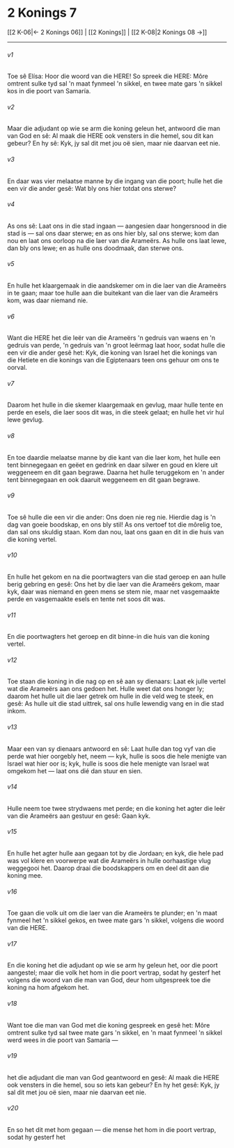# 2 Konings 7

[[2 K-06|← 2 Konings 06]] | [[2 Konings]] | [[2 K-08|2 Konings 08 →]]
***

###### v1
Toe sê Elísa: Hoor die woord van die HERE! So spreek die HERE: Môre omtrent sulke tyd sal 'n maat fynmeel 'n sikkel, en twee mate gars 'n sikkel kos in die poort van Samaría. 
###### v2
Maar die adjudant op wie se arm die koning geleun het, antwoord die man van God en sê: Al maak die HERE ook vensters in die hemel, sou dit kan gebeur? En hy sê: Kyk, jy sal dit met jou oë sien, maar nie daarvan eet nie. 
###### v3
En daar was vier melaatse manne by die ingang van die poort; hulle het die een vir die ander gesê: Wat bly ons hier totdat ons sterwe? 
###### v4
As ons sê: Laat ons in die stad ingaan — aangesien daar hongersnood in die stad is — sal ons daar sterwe; en as ons hier bly, sal ons sterwe; kom dan nou en laat ons oorloop na die laer van die Arameërs. As hulle ons laat lewe, dan bly ons lewe; en as hulle ons doodmaak, dan sterwe ons. 
###### v5
En hulle het klaargemaak in die aandskemer om in die laer van die Arameërs in te gaan; maar toe hulle aan die buitekant van die laer van die Arameërs kom, was daar niemand nie. 
###### v6
Want die HERE het die leër van die Arameërs 'n gedruis van waens en 'n gedruis van perde, 'n gedruis van 'n groot leërmag laat hoor, sodat hulle die een vir die ander gesê het: Kyk, die koning van Israel het die konings van die Hetiete en die konings van die Egiptenaars teen ons gehuur om ons te oorval. 
###### v7
Daarom het hulle in die skemer klaargemaak en gevlug, maar hulle tente en perde en esels, die laer soos dit was, in die steek gelaat; en hulle het vir hul lewe gevlug. 
###### v8
En toe daardie melaatse manne by die kant van die laer kom, het hulle een tent binnegegaan en geëet en gedrink en daar silwer en goud en klere uit weggeneem en dit gaan begrawe. Daarna het hulle teruggekom en 'n ander tent binnegegaan en ook daaruit weggeneem en dit gaan begrawe. 
###### v9
Toe sê hulle die een vir die ander: Ons doen nie reg nie. Hierdie dag is 'n dag van goeie boodskap, en ons bly stil! As ons vertoef tot die môrelig toe, dan sal ons skuldig staan. Kom dan nou, laat ons gaan en dit in die huis van die koning vertel. 
###### v10
En hulle het gekom en na die poortwagters van die stad geroep en aan hulle berig gebring en gesê: Ons het by die laer van die Arameërs gekom, maar kyk, daar was niemand en geen mens se stem nie, maar net vasgemaakte perde en vasgemaakte esels en tente net soos dit was. 
###### v11
En die poortwagters het geroep en dit binne-in die huis van die koning vertel. 
###### v12
Toe staan die koning in die nag op en sê aan sy dienaars: Laat ek julle vertel wat die Arameërs aan ons gedoen het. Hulle weet dat ons honger ly; daarom het hulle uit die laer getrek om hulle in die veld weg te steek, en gesê: As hulle uit die stad uittrek, sal ons hulle lewendig vang en in die stad inkom. 
###### v13
Maar een van sy dienaars antwoord en sê: Laat hulle dan tog vyf van die perde wat hier oorgebly het, neem — kyk, hulle is soos die hele menigte van Israel wat hier oor is; kyk, hulle is soos die hele menigte van Israel wat omgekom het — laat ons dié dan stuur en sien. 
###### v14
Hulle neem toe twee strydwaens met perde; en die koning het agter die leër van die Arameërs aan gestuur en gesê: Gaan kyk. 
###### v15
En hulle het agter hulle aan gegaan tot by die Jordaan; en kyk, die hele pad was vol klere en voorwerpe wat die Arameërs in hulle oorhaastige vlug weggegooi het. Daarop draai die boodskappers om en deel dit aan die koning mee. 
###### v16
Toe gaan die volk uit om die laer van die Arameërs te plunder; en 'n maat fynmeel het 'n sikkel gekos, en twee mate gars 'n sikkel, volgens die woord van die HERE. 
###### v17
En die koning het die adjudant op wie se arm hy geleun het, oor die poort aangestel; maar die volk het hom in die poort vertrap, sodat hy gesterf het volgens die woord van die man van God, deur hom uitgespreek toe die koning na hom afgekom het. 
###### v18
Want toe die man van God met die koning gespreek en gesê het: Môre omtrent sulke tyd sal twee mate gars 'n sikkel, en 'n maat fynmeel 'n sikkel werd wees in die poort van Samaría — 
###### v19
het die adjudant die man van God geantwoord en gesê: Al maak die HERE ook vensters in die hemel, sou so iets kan gebeur? En hy het gesê: Kyk, jy sal dit met jou oë sien, maar nie daarvan eet nie. 
###### v20
En so het dit met hom gegaan — die mense het hom in die poort vertrap, sodat hy gesterf het 
